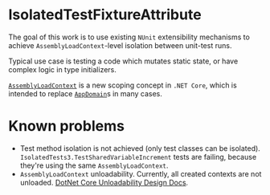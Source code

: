 # IsolatedTestFixtureAttribute

The goal of this work is to use existing `NUnit` extensibility mechanisms to achieve `AssemblyLoadContext`-level isolation between unit-test runs.

Typical use case is testing a code which mutates static state, or have complex logic in type initializers.

[`AssemblyLoadContext`](https://docs.microsoft.com/en-us/dotnet/api/system.runtime.loader.assemblyloadcontext) is a new scoping concept in `.NET Core`, which is intended to replace [`AppDomain`](https://docs.microsoft.com/en-us/dotnet/api/system.appdomain)s in many cases.

# Known problems
 * Test method isolation is not achieved (only test classes can be isolated). `IsolatedTests3.TestSharedVariableIncrement` tests are failing, because they're using the same `AssemblyLoadContext`.
 * `AssemblyLoadContext` unloadability. Currently, all created contexts are not unloaded. [DotNet Core Unloadability Design Docs](https://github.com/dotnet/coreclr/blob/master/Documentation/design-docs/unloadability.md). 
 
